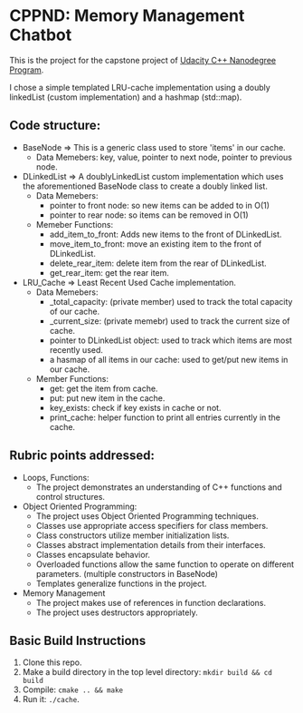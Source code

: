 # CPPND: Memory Management Chatbot

This is the project for the capstone project of [Udacity C++ Nanodegree Program](https://www.udacity.com/course/c-plus-plus-nanodegree--nd213).

I chose a simple templated LRU-cache implementation using a doubly linkedList (custom implementation) and a hashmap (std::map<T>).

## Code structure:
* BaseNode => This is a generic class used to store 'items' in our cache.
  * Data Memebers: key, value, pointer to next node, pointer to previous node.
* DLinkedList => A doublyLinkedList custom implementation which uses the aforementioned BaseNode class to create a doubly linked list.
  * Data Memebers: 
    * pointer to front node: so new items can be added to in O(1)
    * pointer to rear node: so items can be removed in O(1)
  * Memeber Functions:
    * add_item_to_front: Adds new items to the front of DLinkedList.
    * move_item_to_front: move an existing item to the front of DLinkedList.
    * delete_rear_item: delete item from the rear of DLinkedList.
    * get_rear_item: get the rear item.
* LRU_Cache => Least Recent Used Cache implementation.
  * Data Memebers: 
    * _total_capacity: (private member) used to track the total capacity of our cache.
    * _current_size: (private memebr) used to track the current size of cache.
    * pointer to DLinkedList object: used to track which items are most recently used.
    * a hasmap of all items in our cache: used to get/put new items in our cache.
  * Member Functions:
    * get: get the item from cache.
    * put: put new item in the cache.
    * key_exists: check if key exists in cache or not.
    * print_cache: helper function to print all entries currently in the cache.

## Rubric points addressed:
  * Loops, Functions:
    * The project demonstrates an understanding of C++ functions and control structures.
  * Object Oriented Programming:
    * The project uses Object Oriented Programming techniques.
    * Classes use appropriate access specifiers for class members.
    * Class constructors utilize member initialization lists.
    * Classes abstract implementation details from their interfaces.
    * Classes encapsulate behavior.
    * Overloaded functions allow the same function to operate on different parameters. (multiple constructors in BaseNode)
    * Templates generalize functions in the project.
  * Memory Management
    * The project makes use of references in function declarations.
    * The project uses destructors appropriately.

## Basic Build Instructions

1. Clone this repo.
2. Make a build directory in the top level directory: `mkdir build && cd build`
3. Compile: `cmake .. && make`
4. Run it: `./cache`.